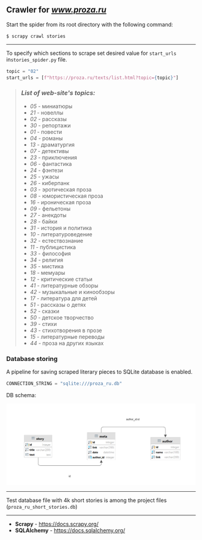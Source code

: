 ## Crawler for *www.proza.ru*

Start the spider from its root directory with the following command: 
```shell
$ scrapy crawl stories
```
***

To specify which sections to scrape set desired value for `start_urls` in`stories_spider.py` file.
```python
topic = "02"
start_urls = [f"https://proza.ru/texts/list.html?topic={topic}"]
```

>### *List of web-site's topics:*
>- *05* - миниатюры
>- *21* - новеллы 
>- *02* - рассказы
>- *30* - репортажи
>- *01* - повести
>- *04* - романы
>- *13* - драматургия
>- *07* - детективы
>- *23* - приключения
>- *06* - фантастика
>- *24* - фэнтези
>- *25* - ужасы
>- *26* - киберпанк
>- *03* - эротическая проза
>- *08* - юмористическая проза
>- *16* - ироническая проза
>- *09* - фельетоны
>- *27* - анекдоты
>- *28* - байки
>- *31* - история и политика
>- *10* - литературоведение
>- *32* - естествознание
>- *11* - публицистика
>- *33* - философия
>- *34* - религия
>- *35* - мистика
>- *18* - мемуары
>- *12* - критические статьи
>- *41* - литературные обзоры
>- *42* - музыкальные и кинообзоры
>- *17* - литература для детей
>- *51* - рассказы о детях
>- *52* - сказки
>- *50* - детское творчество
>- *39* - стихи
>- *43* - стихотворения в прозе
>- *15* - литературные переводы
>- *44* - проза на других языках

### Database storing

A pipeline for saving scraped literary pieces to SQLite database is enabled.
```python
CONNECTION_STRING = "sqlite:///proza_ru.db"
```
DB schema:

![db_schema](/images/db_schema.png)
***
Test database file with 4k short stories is among the project files (`proza_ru_short_stories.db`)
***
* __Scrapy__ - https://docs.scrapy.org/
* __SQLAlchemy__ - https://docs.sqlalchemy.org/
